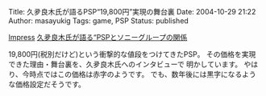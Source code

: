 Title: 久夛良木氏が語るPSP“19,800円”実現の舞台裏
Date: 2004-10-29 21:22
Author: masayukig
Tags: game, PSP
Status: published

[Impress](http://pc.watch.impress.co.jp/docs/2004/1028/mobile266.htm)
[久夛良木氏が語る“PSPとソニーグループの関係](http://pc.watch.impress.co.jp/docs/2004/1029/mobile267.htm)

19,800円(税別だけど)という衝撃的な値段をつけてきたPSP。
その価格を実現できた理由・舞台裏を、久夛良木氏へのインタビューで
明かしています。
やはり、今時点ではこの価格は赤字のようです。
でも、数年後には黒字になるような価格設定だそうです。
